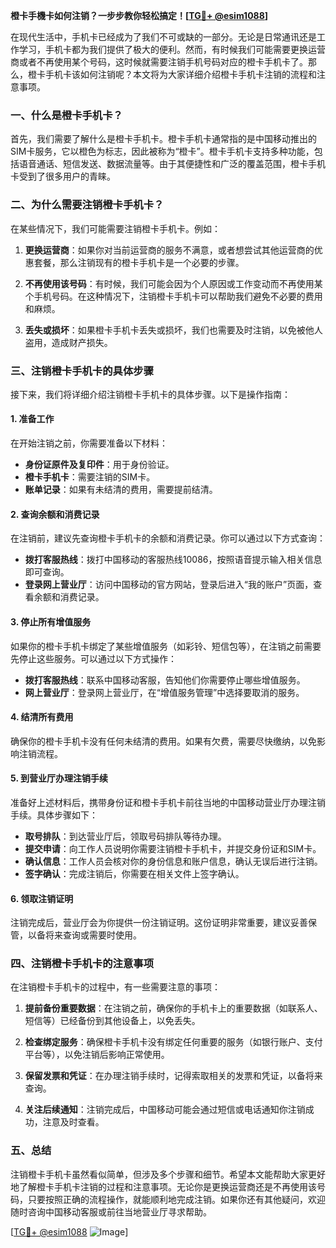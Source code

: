 **橙卡手機卡如何注销？一步步教你轻松搞定！[[TG💪+ @esim1088](https://t.me/s/esim1088)]**

在现代生活中，手机卡已经成为了我们不可或缺的一部分。无论是日常通讯还是工作学习，手机卡都为我们提供了极大的便利。然而，有时候我们可能需要更换运营商或者不再使用某个号码，这时候就需要注销手机号码对应的橙卡手机卡了。那么，橙卡手机卡该如何注销呢？本文将为大家详细介绍橙卡手机卡注销的流程和注意事项。

### 一、什么是橙卡手机卡？

首先，我们需要了解什么是橙卡手机卡。橙卡手机卡通常指的是中国移动推出的SIM卡服务，它以橙色为标志，因此被称为“橙卡”。橙卡手机卡支持多种功能，包括语音通话、短信发送、数据流量等。由于其便捷性和广泛的覆盖范围，橙卡手机卡受到了很多用户的青睐。

### 二、为什么需要注销橙卡手机卡？

在某些情况下，我们可能需要注销橙卡手机卡。例如：

1. **更换运营商**：如果你对当前运营商的服务不满意，或者想尝试其他运营商的优惠套餐，那么注销现有的橙卡手机卡是一个必要的步骤。
   
2. **不再使用该号码**：有时候，我们可能会因为个人原因或工作变动而不再使用某个手机号码。在这种情况下，注销橙卡手机卡可以帮助我们避免不必要的费用和麻烦。

3. **丢失或损坏**：如果橙卡手机卡丢失或损坏，我们也需要及时注销，以免被他人盗用，造成财产损失。

### 三、注销橙卡手机卡的具体步骤

接下来，我们将详细介绍注销橙卡手机卡的具体步骤。以下是操作指南：

#### 1. 准备工作

在开始注销之前，你需要准备以下材料：

- **身份证原件及复印件**：用于身份验证。
- **橙卡手机卡**：需要注销的SIM卡。
- **账单记录**：如果有未结清的费用，需要提前结清。

#### 2. 查询余额和消费记录

在注销前，建议先查询橙卡手机卡的余额和消费记录。你可以通过以下方式查询：

- **拨打客服热线**：拨打中国移动的客服热线10086，按照语音提示输入相关信息即可查询。
- **登录网上营业厅**：访问中国移动的官方网站，登录后进入“我的账户”页面，查看余额和消费记录。

#### 3. 停止所有增值服务

如果你的橙卡手机卡绑定了某些增值服务（如彩铃、短信包等），在注销之前需要先停止这些服务。可以通过以下方式操作：

- **拨打客服热线**：联系中国移动客服，告知他们你需要停止哪些增值服务。
- **网上营业厅**：登录网上营业厅，在“增值服务管理”中选择要取消的服务。

#### 4. 结清所有费用

确保你的橙卡手机卡没有任何未结清的费用。如果有欠费，需要尽快缴纳，以免影响注销流程。

#### 5. 到营业厅办理注销手续

准备好上述材料后，携带身份证和橙卡手机卡前往当地的中国移动营业厅办理注销手续。具体步骤如下：

- **取号排队**：到达营业厅后，领取号码排队等待办理。
- **提交申请**：向工作人员说明你需要注销橙卡手机卡，并提交身份证和SIM卡。
- **确认信息**：工作人员会核对你的身份信息和账户信息，确认无误后进行注销。
- **签字确认**：完成注销后，你需要在相关文件上签字确认。

#### 6. 领取注销证明

注销完成后，营业厅会为你提供一份注销证明。这份证明非常重要，建议妥善保管，以备将来查询或需要时使用。

### 四、注销橙卡手机卡的注意事项

在注销橙卡手机卡的过程中，有一些需要注意的事项：

1. **提前备份重要数据**：在注销之前，确保你的手机卡上的重要数据（如联系人、短信等）已经备份到其他设备上，以免丢失。

2. **检查绑定服务**：确保橙卡手机卡没有绑定任何重要的服务（如银行账户、支付平台等），以免注销后影响正常使用。

3. **保留发票和凭证**：在办理注销手续时，记得索取相关的发票和凭证，以备将来查询。

4. **关注后续通知**：注销完成后，中国移动可能会通过短信或电话通知你注销成功，注意及时查看。

### 五、总结

注销橙卡手机卡虽然看似简单，但涉及多个步骤和细节。希望本文能帮助大家更好地了解橙卡手机卡注销的过程和注意事项。无论你是更换运营商还是不再使用该号码，只要按照正确的流程操作，就能顺利地完成注销。如果你还有其他疑问，欢迎随时咨询中国移动客服或前往当地营业厅寻求帮助。

[[TG💪+ @esim1088](https://t.me/s/esim1088) ![Image](https://i.postimg.cc/4NQfJmqS/Snipaste-2025-05-13-00-14-12.png)]